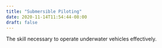 ```yaml
---
title: "Submersible Piloting"
date: 2020-11-14T11:54:44-08:00
draft: false
---
```


The skill necessary to operate underwater vehicles effectively.